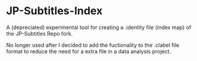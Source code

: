 # JP-Subtitles-Index

A (depreciated) experimental tool for creating a .identity file (index map) of the JP-Subtitles Repo fork.

No longer used after I decided to add the fuctionality to the .clabel file format to reduce the need for a extra file in a data analysis project.

